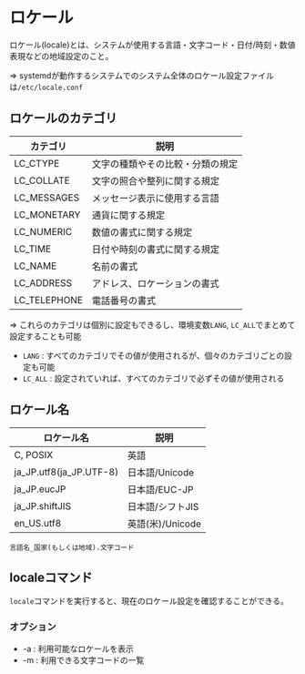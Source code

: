 # ロケール

ロケール(locale)とは、システムが使用する言語・文字コード・日付/時刻・数値表現などの地域設定のこと。

=> systemdが動作するシステムでのシステム全体のロケール設定ファイルは`/etc/locale.conf`

## ロケールのカテゴリ

| カテゴリ     | 説明                             |
|--------------|----------------------------------|
| LC_CTYPE     | 文字の種類やその比較・分類の規定 |
| LC_COLLATE   | 文字の照合や整列に関する規定     |
| LC_MESSAGES  | メッセージ表示に使用する言語     |
| LC_MONETARY  | 通貨に関する規定                 |
| LC_NUMERIC   | 数値の書式に関する規定           |
| LC_TIME      | 日付や時刻の書式に関する規定     |
| LC_NAME      | 名前の書式                       |
| LC_ADDRESS   | アドレス、ロケーションの書式     |
| LC_TELEPHONE | 電話番号の書式                   |

=> これらのカテゴリは個別に設定もできるし、環境変数`LANG`, `LC_ALL`でまとめて設定することも可能

- `LANG` : すべてのカテゴリでその値が使用されるが、個々のカテゴリごとの設定も可能
- `LC_ALL` : 設定されていれば、すべてのカテゴリで必ずその値が使用される

## ロケール名

| ロケール名              | 説明             |
|-------------------------|------------------|
| C, POSIX                | 英語             |
| ja_JP.utf8(ja_JP.UTF-8) | 日本語/Unicode   |
| ja_JP.eucJP             | 日本語/EUC-JP    |
| ja_JP.shiftJIS          | 日本語/シフトJIS |
| en_US.utf8              | 英語(米)/Unicode |

```
言語名_国家(もしくは地域).文字コード
```

## localeコマンド

`locale`コマンドを実行すると、現在のロケール設定を確認することができる。

### オプション

- -a : 利用可能なロケールを表示
- -m : 利用できる文字コードの一覧

